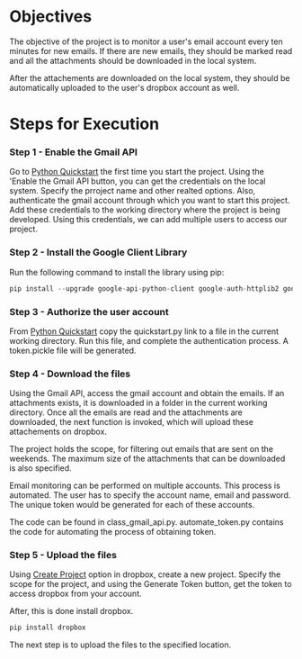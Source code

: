 # Objectives
The objective of the project is to monitor a user's email account every ten minutes for new emails. If there are new emails, they should be marked read and all the attachments should be downloaded in the local system. 

After the attachements are downloaded on the local system, they should be automatically uploaded to the user's dropbox account as well. 

# Steps for Execution
### Step 1 - Enable the Gmail API
 Go to [Python Quickstart](https://developers.google.com/gmail/api/quickstart/python) the first time you start the project. Using the 'Enable the Gmail API button, you can get the credentials on the local system. Specify the prroject name and other realted options. Also, authenticate the gmail account through which you want to start this project. Add these credentials to the working directory where the project is being developed. Using this credentials, we can add multiple users to access our project.

### Step 2 - Install the Google Client Library
Run the following command to install the library using pip:
``` python
pip install --upgrade google-api-python-client google-auth-httplib2 google-auth-oauthlib
```
### Step 3 - Authorize the user account 
From [Python Quickstart](https://developers.google.com/gmail/api/quickstart/python) copy the quickstart.py link to a file in the current working directory. Run this file, and complete the authentication process. A token.pickle file will be generated. 

### Step 4 - Download the files

Using the Gmail API, access the gmail account and obtain the emails. If an attachments exists, it is downloaded in a folder in the current working directory. Once all the emails are read and the attachments are downloaded, the next function is invoked, which will upload these attachements on dropbox. 

The project holds the scope, for filtering out emails that are sent on the weekends. The maximum size of the attachments that can be downloaded is also specified. 

Email monitoring can be performed on multiple accounts. This process is automated. The user has to specify the account name, email and password. The unique token would be generated for each of these accounts. 

The code can be found in class_gmail_api.py. automate_token.py contains the code for automating the process of obtaining token. 

### Step 5 - Upload the files

Using [Create Project](https://www.dropbox.com/developers/apps) option in dropbox, create a new project. Specify the scope for the project, and using the Generate Token button, get the token to access dropbox from your account. 

After, this is done install dropbox. 
 ```python
 pip install dropbox
 ```

The next step is to upload the files to the specified location.
